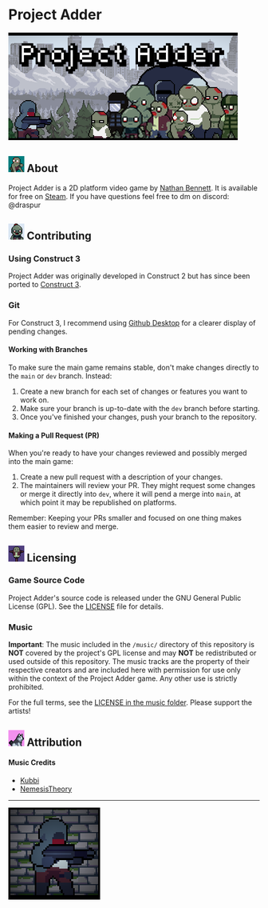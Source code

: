 # Project Adder
![Project Adder Header](/_PICS/HeaderCap.png)

## ![Icon Zealot](/_PICS/Icon_Zealot.png) About

Project Adder is a 2D platform video game by [Nathan Bennett](https://nlb.dev). It is available for free on [Steam](https://store.steampowered.com/app/2598410/Project_Adder/). If you have questions feel free to dm on discord: @draspur 

## ![Icon Bombboy](/_PICS/Icon_Bombboy.png) Contributing

### Using Construct 3 
Project Adder was originally developed in Construct 2 but has since been ported to [Construct 3](https://www.construct.net/en).

### Git 
For Construct 3, I recommend using [Github Desktop](https://desktop.github.com/) for a clearer display of pending changes.

#### Working with Branches
To make sure the main game remains stable, don't make changes directly to the `main` or `dev` branch. Instead:

1. Create a new branch for each set of changes or features you want to work on.
2. Make sure your branch is up-to-date with the `dev` branch before starting.
3. Once you've finished your changes, push your branch to the repository.

#### Making a Pull Request (PR)
When you're ready to have your changes reviewed and possibly merged into the main game:

1. Create a new pull request with a description of your changes.
2. The maintainers  will review your PR. They might request some changes or merge it directly into `dev`, where it will pend a merge into `main`, at which point it may be republished on platforms.

Remember: Keeping your PRs smaller and focused on one thing makes them easier to review and merge.

## ![Icon Dummy](/_PICS/Icon_Dummy.png) Licensing

### Game Source Code

Project Adder's source code is released under the GNU General Public License (GPL). See the [LICENSE](LICENSE) file for details.

### Music

**Important**: The music included in the `/music/` directory of this repository is **NOT** covered by the project's GPL license and may **NOT** be redistributed or used outside of this repository. The music tracks are the property of their respective creators and are included here with permission for use only within the context of the Project Adder game. Any other use is strictly prohibited.

For the full terms, see the [LICENSE in the music folder](music/LICENSE). Please support the artists!


## ![Icon Dog](/_PICS/Icon_Dog.png) Attribution

#### Music Credits
- [Kubbi](https://kubbi.bandcamp.com/)
- [NemesisTheory](https://nemesistheory.newgrounds.com/)

---
![Icon Big](_PICS/CommunityIcon.png)
